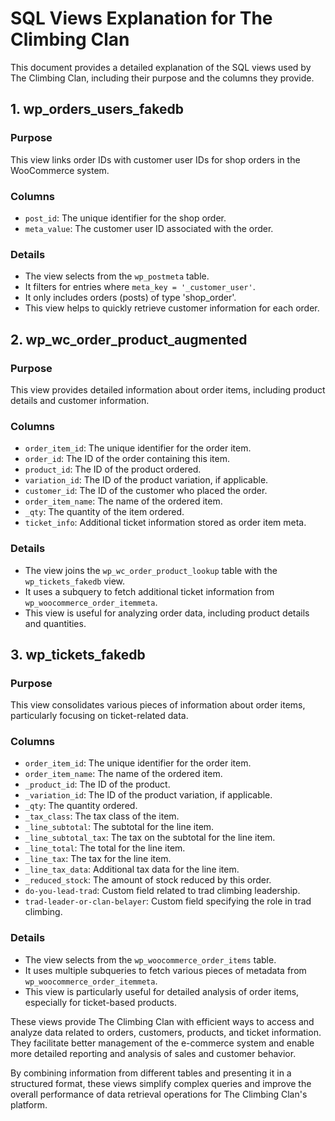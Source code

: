 # SQL Views Explanation for The Climbing Clan

This document provides a detailed explanation of the SQL views used by The Climbing Clan, including their purpose and the columns they provide.

## 1. wp_orders_users_fakedb

### Purpose
This view links order IDs with customer user IDs for shop orders in the WooCommerce system.

### Columns
- `post_id`: The unique identifier for the shop order.
- `meta_value`: The customer user ID associated with the order.

### Details
- The view selects from the `wp_postmeta` table.
- It filters for entries where `meta_key = '_customer_user'`.
- It only includes orders (posts) of type 'shop_order'.
- This view helps to quickly retrieve customer information for each order.

## 2. wp_wc_order_product_augmented

### Purpose
This view provides detailed information about order items, including product details and customer information.

### Columns
- `order_item_id`: The unique identifier for the order item.
- `order_id`: The ID of the order containing this item.
- `product_id`: The ID of the product ordered.
- `variation_id`: The ID of the product variation, if applicable.
- `customer_id`: The ID of the customer who placed the order.
- `order_item_name`: The name of the ordered item.
- `_qty`: The quantity of the item ordered.
- `ticket_info`: Additional ticket information stored as order item meta.

### Details
- The view joins the `wp_wc_order_product_lookup` table with the `wp_tickets_fakedb` view.
- It uses a subquery to fetch additional ticket information from `wp_woocommerce_order_itemmeta`.
- This view is useful for analyzing order data, including product details and quantities.

## 3. wp_tickets_fakedb

### Purpose
This view consolidates various pieces of information about order items, particularly focusing on ticket-related data.

### Columns
- `order_item_id`: The unique identifier for the order item.
- `order_item_name`: The name of the ordered item.
- `_product_id`: The ID of the product.
- `_variation_id`: The ID of the product variation, if applicable.
- `_qty`: The quantity ordered.
- `_tax_class`: The tax class of the item.
- `_line_subtotal`: The subtotal for the line item.
- `_line_subtotal_tax`: The tax on the subtotal for the line item.
- `_line_total`: The total for the line item.
- `_line_tax`: The tax for the line item.
- `_line_tax_data`: Additional tax data for the line item.
- `_reduced_stock`: The amount of stock reduced by this order.
- `do-you-lead-trad`: Custom field related to trad climbing leadership.
- `trad-leader-or-clan-belayer`: Custom field specifying the role in trad climbing.

### Details
- The view selects from the `wp_woocommerce_order_items` table.
- It uses multiple subqueries to fetch various pieces of metadata from `wp_woocommerce_order_itemmeta`.
- This view is particularly useful for detailed analysis of order items, especially for ticket-based products.

These views provide The Climbing Clan with efficient ways to access and analyze data related to orders, customers, products, and ticket information. They facilitate better management of the e-commerce system and enable more detailed reporting and analysis of sales and customer behavior.

By combining information from different tables and presenting it in a structured format, these views simplify complex queries and improve the overall performance of data retrieval operations for The Climbing Clan's platform.
